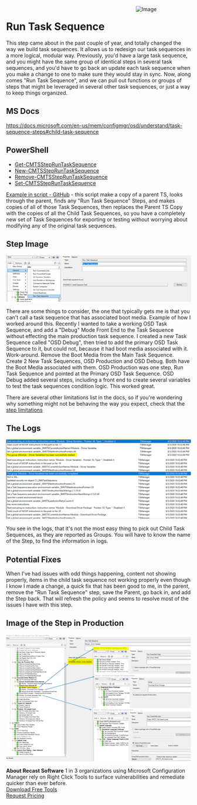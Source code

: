 <img style="float: right;" src="https://docs.recastsoftware.com/media/Recast-Logo-Dark_Horizontal_nav.png"  alt="Image" height="43" width="150">

# Run Task Sequence

This step came about in the past couple of year, and totally changed the way we build task sequences.  It allows us to redesign our task sequences in a more logical, modular way.  Previously, you'd have a large task sequence, and you might have the same group of identical steps in several task sequences, and you'd have to go back an update each task sequence when you make a change to one to make sure they would stay in sync.  Now, along comes "Run Task Sequence", and we can pull out functions or groups of steps that might be leveraged in several other task sequences, or just a way to keep things organized.

## MS Docs

<https://docs.microsoft.com/en-us/mem/configmgr/osd/understand/task-sequence-steps#child-task-sequence>

## PowerShell

- [Get-CMTSStepRunTaskSequence](https://docs.microsoft.com/en-us/powershell/module/configurationmanager/get-cmtsstepruntasksequence?view=sccm-ps)
- [New-CMTSStepRunTaskSequence](https://docs.microsoft.com/en-us/powershell/module/configurationmanager/new-cmtsstepruntasksequence?view=sccm-ps)
- [Remove-CMTSStepRunTaskSequence](https://docs.microsoft.com/en-us/powershell/module/configurationmanager/remove-cmtsstepruntasksequence?view=sccm-ps)
- [Set-CMTSStepRunTaskSequence](https://docs.microsoft.com/en-us/powershell/module/configurationmanager/set-cmtsstepruntasksequence?view=sccm-ps)

[Example in script - GitHub](https://github.com/gwblok/garytown/blob/master/CreateCopyExportTS.ps1) - this script make a copy of a parent TS, looks through the parent, finds any "Run Task Sequence" Steps, and makes copies of all of those Task Sequences, then replaces the Parent TS Copy with the copies of all the Child Task Sequences, so you have a completely new set of Task Sequences for exporting or testing without worrying about modifying any of the original task sequences.

## Step Image

![Run Task Sequence Image 1](media/RunTaskSequence01.png)  

There are some things to consider, the one that typically gets me is that you can't call a task sequence that has associated boot media. Example of how I worked around this.
Recently I wanted to take a working OSD Task Sequence, and add a "Debug" Mode Front End to the Task Sequence without effecting the main production task sequence.  I created a new Task Sequence called "OSD Debug", then tried to add the primary OSD Task Sequence to it, but could not, because it had boot media associated with it.  Work-around.  Remove the Boot Media from the Main Task Sequence.  Create 2 New Task Sequences, OSD Production and OSD Debug.  Both have the Boot Media associated with them.  OSD Production was one step, Run Task Sequence and pointed at the Primary OSD Task Sequence.  OSD Debug added several steps, including a front end to create several variables to test the task sequences condition logic.  This worked great.

There are several other limitations list in the docs, so if you're wondering why something might not be behaving the way you expect, check that the [step limitations](https://docs.microsoft.com/en-us/mem/configmgr/osd/understand/task-sequence-steps#specifications-and-limitations-for-run-task-sequence)

## The Logs

![Run Task Sequence Image 2](media/RunTaskSequence02.png)  
![Run Task Sequence Image 3](media/RunTaskSequence03.png)  

You see in the logs, that it's not the most easy thing to pick out Child Task Sequences, as they are reported as Groups.  You will have to know the name of the Step, to find the information in logs.

## Potential Fixes

When I've had issues with odd things happening, content not showing properly, items in the child task sequence not working properly even though I know I made a change, a quick fix that has been good to me, in the parent, remove the "Run Task Sequence" step, save the Parent, go back in, and add the Step back.  That will refresh the policy and seems to resolve most of the issues I have with this step.

## Image of the Step in Production

![Run Task Sequence Image 4](media/RunTaskSequence04.png)  

**About Recast Software**
1 in 3 organizations using Microsoft Configuration Manager rely on Right Click Tools to surface vulnerabilities and remediate quicker than ever before.  
[Download Free Tools](https://www.recastsoftware.com/?utm_source=cmdocs&utm_medium=referral&utm_campaign=cmdocs#formarea)  
[Request Pricing](https://www.recastsoftware.com/pricing?utm_source=cmdocs&utm_medium=referral&utm_campaign=cmdocs)